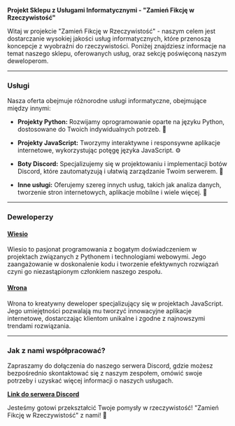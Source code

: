 **Projekt Sklepu z Usługami Informatycznymi - "Zamień Fikcję w Rzeczywistość"**

Witaj w projekcie "Zamień Fikcję w Rzeczywistość" - naszym celem jest dostarczanie wysokiej jakości usług informatycznych, które przenoszą koncepcje z wyobraźni do rzeczywistości. Poniżej znajdziesz informacje na temat naszego sklepu, oferowanych usług, oraz sekcję poświęconą naszym deweloperom.

---

### Usługi

Nasza oferta obejmuje różnorodne usługi informatyczne, obejmujące między innymi:

- **Projekty Python:** Rozwijamy oprogramowanie oparte na języku Python, dostosowane do Twoich indywidualnych potrzeb. 🐍

- **Projekty JavaScript:** Tworzymy interaktywne i responsywne aplikacje internetowe, wykorzystując potęgę języka JavaScript. ⚙️

- **Boty Discord:** Specjalizujemy się w projektowaniu i implementacji botów Discord, które zautomatyzują i ułatwią zarządzanie Twoim serwerem. 🤖

- **Inne usługi:** Oferujemy szereg innych usług, takich jak analiza danych, tworzenie stron internetowych, aplikacje mobilne i wiele więcej. 🚀

---

### Deweloperzy

#### [Wiesio](https://github.com/wiesiodev)

Wiesio to pasjonat programowania z bogatym doświadczeniem w projektach związanych z Pythonem i technologiami webowymi. Jego zaangażowanie w doskonalenie kodu i tworzenie efektywnych rozwiązań czyni go niezastąpionym członkiem naszego zespołu.

#### [Wrona](https://github.com/WronaDEV)

Wrona to kreatywny deweloper specjalizujący się w projektach JavaScript. Jego umiejętności pozwalają mu tworzyć innowacyjne aplikacje internetowe, dostarczając klientom unikalne i zgodne z najnowszymi trendami rozwiązania.

---

### Jak z nami współpracować?

Zapraszamy do dołączenia do naszego serwera Discord, gdzie możesz bezpośrednio skontaktować się z naszym zespołem, omówić swoje potrzeby i uzyskać więcej informacji o naszych usługach.

**[Link do serwera Discord](https://discord.gg/FwfXTq9Y)**

Jesteśmy gotowi przekształcić Twoje pomysły w rzeczywistość! "Zamień Fikcję w Rzeczywistość" z nami! 🚀
